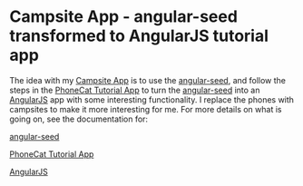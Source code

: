 # Campsite App - angular-seed transformed to AngularJS tutorial app

The idea with my [Campsite App](https://github.com/claront/campsite) is to use the [angular-seed](https://github.com/angular/angular-seed), and follow the steps in the [PhoneCat Tutorial App](https://docs.angularjs.org/tutorial) to turn the [angular-seed](https://github.com/angular/angular-seed) into an [AngularJS](https://angularjs.org) app with some interesting functionality.  I replace the phones with campsites to make it more interesting for me.  For more details on what is going on, see the documentation for: 

[angular-seed](https://github.com/angular/angular-seed)

[PhoneCat Tutorial App](https://docs.angularjs.org/tutorial)

[AngularJS](https://angularjs.org)